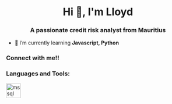 <h1 align="center">Hi 👋, I'm Lloyd</h1>
<h3 align="center">A passionate credit risk analyst from Mauritius</h3>

- 🌱 I’m currently learning **Javascript, Python**

<h3 align="left">Connect with me!!</h3>
<p align="left">
</p>

<h3 align="left">Languages and Tools:</h3>
<p align="left"> <a href="https://www.microsoft.com/en-us/sql-server" target="_blank" rel="noreferrer"> <img src="https://www.svgrepo.com/show/303229/microsoft-sql-server-logo.svg" alt="mssql" width="40" height="40"/> </a> </p>
